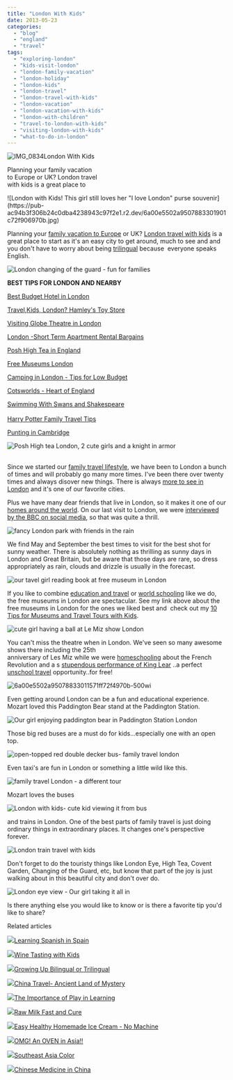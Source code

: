 ```yaml
---
title: "London With Kids"
date: 2013-05-23
categories: 
  - "blog"
  - "england"
  - "travel"
tags: 
  - "exploring-london"
  - "kids-visit-london"
  - "london-family-vacation"
  - "london-holiday"
  - "london-kids"
  - "london-travel"
  - "london-travel-with-kids"
  - "london-vacation"
  - "london-vacation-with-kids"
  - "london-with-children"
  - "travel-to-london-with-kids"
  - "visiting-london-with-kids"
  - "what-to-do-in-london"
---
```


![IMG_0834](https://pub-ac94b3f306b24c0dba4238943c97f2e1.r2.dev/6a00e5502a9507883301910268d643970c.jpg)London With Kids  
  
Planning your family vacation  
to Europe or UK? London travel  
with kids is a great place to

<!--more--> ![London with Kids! This girl still loves her "I love London" purse souvenir](https://pub-ac94b3f306b24c0dba4238943c97f2e1.r2.dev/6a00e5502a9507883301901c72f906970b.jpg)  
  
Planning your [family vacation to Europe](http://soultravelers3new.local/2012/02/5-best-european-family-vacations.html "best family vacations in Europe") or UK? [London travel with kids](http://soultravelers3new.local/2011/10/family-travel-england-london-bridge-photo.html "London travel with kids") is a great place to start as it's an easy city to get around, much to see and and you don't have to worry about being [trilingual](http://soultravelers3new.local/2013/01/raising-a-bilingual-child-or-trilingual.html "raising a bilingual or trilingual kid") because  everyone speaks English.  
  
![London changing of the guard - fun for families](https://pub-ac94b3f306b24c0dba4238943c97f2e1.r2.dev/6a00e5502a950788330192aa316368970d.jpg)  
  
  
**BEST TIPS FOR LONDON AND NEARBY**  
  
[Best Budget Hotel in London](http://soultravelers3new.local/2011/02/top-budget-hotel-london-travelodge-waterloo-review-central-london-lodging-bargain-family-friendly.html#more "best budget hotel in London")  
  
[Travel,Kids, London? Hamley's Toy Store](http://soultravelers3new.local/2012/03/travel-kids-london-hamleys-toy-store.html "kids travel london - Hamleys toy store")  
  
[Visiting Globe Theatre in London](http://soultravelers3new.local/2009/07/family-travel-photoengland-globe-theatre-king-lear.html#more "globe theatre in London travel")  
  
[London -Short Term Apartment Rental Bargains](http://soultravelers3new.local/2009/10/-roomorama-short-term-rentals-usa-london-budget-hotel-apartments-.html#more "london short term apartment rental bargain")  
  
[Posh High Tea in England](http://soultravelers3new.local/2009/10/family-travel-photo-england-knight-tapestry-high-tea.html#more "posh high tea English")  
  
[Free Museums London](http://soultravelers3new.local/2010/10/family-travel-london-free-museums-educational-family-adventures-for-homeschool.html "free museums london travel")  
  
[Camping in London - Tips for Low Budget](http://soultravelers3new.local/2012/04/camping-in-london-best-low-budget-travel.html "camping London best tips")  
  
[Cotsworlds - Heart of England](http://soultravelers3new.local/2009/09/family-travel-photo-england-cotswolds-church-heart-of-england.html#more "cotsworlds heart of england")  
  
[Swimming With Swans and Shakespeare](http://soultravelers3new.local/2009/02/swimming-with-swans-stratforduponavon-england-uk.html "swimming with swans and shakespeare")  
[](http://soultravelers3new.local/2012/04/camping-in-london-best-low-budget-travel.html "camping London best tips")  
[Harry Potter Family Travel Tips](http://soultravelers3new.local/2012/08/harry-potter-books-and-family-travel-tips.html "Harry Potter family travel tips")  
  
[Punting in Cambridge](http://soultravelers3new.local/2012/08/punting-in-cambridge.html "Punting in Cambridge")  
  
![Posh High tea London, 2 cute girls and a knight in armor](https://pub-ac94b3f306b24c0dba4238943c97f2e1.r2.dev/6a00e5502a9507883301910268fd80970c.jpg)  
   
  
Since we started our [family travel lifestyle](http://soultravelers3new.local/2011/02/kids-friends-travel-on-the-ultimate-family-adventure.html "family travel lifestyle"), we have been to London a bunch of times and will probably go many more times. I've been there over twenty times and always disover new things. There is always [more to see in London](http://soultravelers3new.local/2009/10/family-travel-photo-england-knight-tapestry-high-tea.html#more "more to see in London") and it's one of our favorite cities.  
  
Plus we have many dear friends that live in London, so it makes it one of our [homes around the world](http://soultravelers3new.local/2012/04/best-friends-around-the-world-traveling-with-school-age-kids.html "Making friends around the world"). On our last visit to London, we were [interviewed by the BBC on social media](http://soultravelers3new.local/2010/12/bbc-interviews-soultravelers3-on-social-media-and-travel.html "interveiw soultravelers3 on BBC about social media and travel "), so that was quite a thrill.  
  
  
![fancy London park with friends in the rain](https://pub-ac94b3f306b24c0dba4238943c97f2e1.r2.dev/6a00e5502a95078833019102701f36970c.jpg)  
  
We find May and September the best times to visit for the best shot for sunny weather. There is absolutely nothing as thrilling as sunny days in London and Great Britain, but be aware that those days are rare, so dress appropriately as rain, clouds and drizzle is usually in the forecast.  
  
  
![our tavel girl reading book at free museum in London](https://pub-ac94b3f306b24c0dba4238943c97f2e1.r2.dev/6a00e5502a9507883301901c7a50e0970b.jpg)  
  
If you like to combine [education and travel](http://soultravelers3new.local/2012/04/the-benefits-of-educational-travel-for-kids.html "education and travel") or [world schooling](http://soultravelers3new.local/2013/01/world-school-education-at-its-best-.html/ "world schooling or unschooling and travel") like we do, the free museums in London are spectacular. See my link above about the free museums in London for the ones we liked best and  check out my [10 Tips for Museums and Travel Tours with Kids](http://soultravelers3new.local/2010/08/10-tips-for-travel-tours-museums-with-kids-family-friendly-travel-advice-information-help-education.html "best tips for museum and travel tours with kids for families").  
  
![cute girl having a ball at Le Miz show London](https://pub-ac94b3f306b24c0dba4238943c97f2e1.r2.dev/6a00e5502a9507883301910268f8c2970c.jpg)  
  
You can't miss the theatre when in London. We've seen so many awesome shows there including the 25th  
anniversary of Les Miz while we were [homeschooling](http://soultravelers3new.local/2010/03/long-term-family-travel-homeschool-roadschool-world-school-digitalnomad-lifestyle-design-virtual-.html "homeschooling and travel ") about the French Revolution and a s [stupendous performance of King Lear](http://www.londondingdong.blogspot.com/2008/04/review-of-king-lear-at-globe-theatre.html) ..a perfect [unschool travel](http://soultravelers3new.local/2012/09/how-to-homeschool-through-travel-with-a-gifted-child-.html "unschool travel") opportunity..for free!  
  
![6a00e5502a95078833011571ff72f4970b-500wi](https://pub-ac94b3f306b24c0dba4238943c97f2e1.r2.dev/6a00e5502a950788330192aa394f1e970d.jpg)  
  
  
Even getting around London can be a fun and educational experience. Mozart loved this Paddington Bear stand at the Paddington Station.  
  
![Our girl enjoying paddington bear in Paddington Station London](https://pub-ac94b3f306b24c0dba4238943c97f2e1.r2.dev/6a00e5502a95078833019102702ebd970c.jpg)  
  
  
Those big red buses are a must do for kids...especially one with an open top.  
  
![open-topped red double decker bus- family travel london](https://pub-ac94b3f306b24c0dba4238943c97f2e1.r2.dev/6a00e5502a95078833019102701d05970c.jpg)  
  
Even taxi's are fun in London or something a little wild like this.  
  
![family travel London - a different tour](https://pub-ac94b3f306b24c0dba4238943c97f2e1.r2.dev/6a00e5502a95078833019102702293970c.jpg)  
  
Mozart loves the buses  
  
![London with kids- cute kid viewing it from bus](https://pub-ac94b3f306b24c0dba4238943c97f2e1.r2.dev/6a00e5502a9507883301901c7a4e1b970b.jpg)  
  
and trains in London. One of the best parts of family travel is just doing ordinary things in extraordinary places. It changes one's perspective forever.  
  
![London train travel with kids](https://pub-ac94b3f306b24c0dba4238943c97f2e1.r2.dev/6a00e5502a9507883301901c7a52af970b.jpg)  
  
Don't forget to do the touristy things like London Eye, High Tea, Covent Garden, Changing of the Guard, etc, but know that part of the joy is just walking about in this beautiful city and don't over do.  
  
  
![London eye view - Our girl taking it all in](https://pub-ac94b3f306b24c0dba4238943c97f2e1.r2.dev/6a00e5502a9507883301901c7a49d7970b.jpg)  
  
  
Is there anything else you would like to know or is there a favorite tip you'd like to share?  
  

Related articles

[![](http://i.zemanta.com/168450990_80_80.jpg)](http://soultravelers3new.local/2013/05/learning-spanish-in-spain.html)[Learning Spanish in Spain](http://soultravelers3new.local/2013/05/learning-spanish-in-spain.html)

[![](http://i.zemanta.com/158870756_80_80.jpg)](http://soultravelers3new.local/2013/04/wine-tasting-with-kids.html)[Wine Tasting with Kids](http://soultravelers3new.local/2013/04/wine-tasting-with-kids.html)

[![](http://i.zemanta.com/158297724_80_80.jpg)](http://soultravelers3new.local/2013/04/growing-up-bilingual-or-trilingual.html)[Growing Up Bilingual or Trilingual](http://soultravelers3new.local/2013/04/growing-up-bilingual-or-trilingual.html)

[![](http://i.zemanta.com/159534827_80_80.jpg)](http://soultravelers3new.local/2013/04/china-travel-ancient-land-of-mystery.html)[China Travel- Ancient Land of Mystery](http://soultravelers3new.local/2013/04/china-travel-ancient-land-of-mystery.html)

[![](http://i.zemanta.com/167436186_80_80.jpg)](http://soultravelers3new.local/2013/05/the-importance-of-play-in-learning.html)[The Importance of Play in Learning](http://soultravelers3new.local/2013/05/the-importance-of-play-in-learning.html)

[![](http://i.zemanta.com/159260770_80_80.jpg)](http://soultravelers3new.local/2013/04/raw-milk-fast-and-cure.html)[Raw Milk Fast and Cure](http://soultravelers3new.local/2013/04/raw-milk-fast-and-cure.html)

[![](http://i.zemanta.com/165167156_80_80.jpg)](http://soultravelers3new.local/2013/05/easy-healthy-homemade-ice-cream-no-machine-.html)[Easy Healthy Homemade Ice Cream - No Machine](http://soultravelers3new.local/2013/05/easy-healthy-homemade-ice-cream-no-machine-.html)

[![](http://i.zemanta.com/169525402_80_80.jpg)](http://soultravelers3new.local/2013/05/omg-an-oven-in-asia.html)[OMG! An OVEN in Asia!!](http://soultravelers3new.local/2013/05/omg-an-oven-in-asia.html)

[![](http://i.zemanta.com/157581590_80_80.jpg)](http://soultravelers3new.local/2013/04/southeast-asia-color.html)[Southeast Asia Color](http://soultravelers3new.local/2013/04/southeast-asia-color.html)

[![](http://i.zemanta.com/170638577_80_80.jpg)](http://soultravelers3new.local/2013/05/chinese-medicine-in-china.html)[Chinese Medicine in China](http://soultravelers3new.local/2013/05/chinese-medicine-in-china.html)
